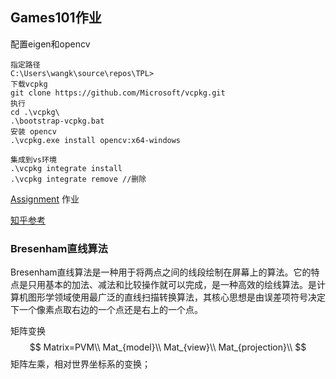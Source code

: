 ## Games101作业

配置eigen和opencv

```
指定路径 
C:\Users\wangk\source\repos\TPL>
下载vcpkg
git clone https://github.com/Microsoft/vcpkg.git
执行
cd .\vcpkg\
.\bootstrap-vcpkg.bat 
安装 opencv
.\vcpkg.exe install opencv:x64-windows

集成到vs环境
.\vcpkg integrate install
.\vcpkg integrate remove //删除
```



[Assignment](http://games-cn.org/forums/topic/allhw/) 作业



[知乎参考](https://zhuanlan.zhihu.com/p/425153734)

### Bresenham直线算法

Bresenham直线算法是一种用于将两点之间的线段绘制在屏幕上的算法。它的特点是只用基本的加法、减法和比较操作就可以完成，是一种高效的绘线算法。是计算机图形学领域使用最广泛的直线扫描转换算法，其核心思想是由误差项符号决定下一个像素点取右边的一个点还是右上的一个点。

矩阵变换
$$
Matrix=PVM\\
Mat_{model}\\
Mat_{view}\\
Mat_{projection}\\
$$
矩阵左乘，相对世界坐标系的变换；

